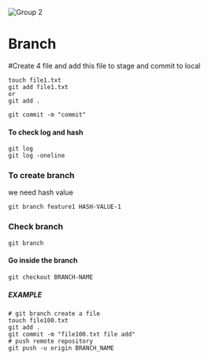 ![Group 2](https://user-images.githubusercontent.com/23219981/190289696-68c0695a-0ae0-4bd7-8fe9-bb2761d094cf.jpg)
# Branch
#Create 4 file and add this file to stage and commit to local
  ```
touch file1.txt
git add file1.txt
or 
git add .

git commit -m "commit"

```
#### To check log  and hash
```
git log
git log -oneline
```
### To create branch
we need hash value
```
git branch feature1 HASH-VALUE-1
```
### Check branch
```
git branch
```
#### Go inside the branch
```
git checkout BRANCH-NAME
```
##### EXAMPLE
```
# git branch create a file
touch file100.txt
git add .
git commit -m "file100.txt file add"
# push remote repository
git push -u origin BRANCH_NAME

```
